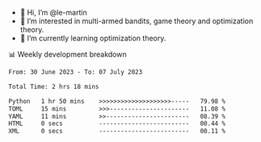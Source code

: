 - 👋 Hi, I’m @le-martin
- 👀 I’m interested in multi-armed bandits, game theory and optimization theory.
- 🌱 I’m currently learning optimization theory.
<!---- 💞️ I’m looking to collaborate on ...
- 📫 How to reach me ...-->

<!---
Tutorial for using WakaTime stats in GitHub profile: https://github.com/athul/waka-readme
-->

📊 Weekly development breakdown
<!--START_SECTION:waka-->

```txt
From: 30 June 2023 - To: 07 July 2023

Total Time: 2 hrs 18 mins

Python   1 hr 50 mins    >>>>>>>>>>>>>>>>>>>>-----   79.98 %
TOML     15 mins         >>>----------------------   11.08 %
YAML     11 mins         >>-----------------------   08.39 %
HTML     0 secs          -------------------------   00.44 %
XML      0 secs          -------------------------   00.11 %
```

<!--END_SECTION:waka-->

<!---
le-martin/le-martin is a ✨ special ✨ repository because its `README.md` (this file) appears on your GitHub profile.
You can click the Preview link to take a look at your changes.
--->
